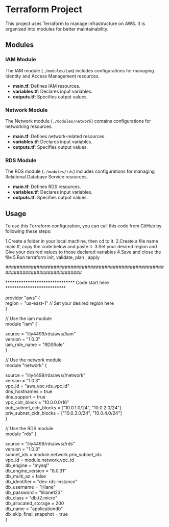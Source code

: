 # Terraform Project

This project uses Terraform to manage infrastructure on AWS.  It is organized into modules for better maintainability.

## Modules

### IAM Module

The IAM module (`./modules/iam`) includes configurations for managing Identity and Access Management resources.

- **main.tf**: Defines IAM resources.
- **variables.tf**: Declares input variables.
- **outputs.tf**: Specifies output values.

### Network Module

The Network module (`./modules/network`) contains configurations for networking resources.

- **main.tf**: Defines network-related resources.
- **variables.tf**: Declares input variables.
- **outputs.tf**: Specifies output values.

### RDS Module

The RDS module (`./modules/rds`) includes configurations for managing Relational Database Service resources.

- **main.tf**: Defines RDS resources.
- **variables.tf**: Declares input variables.
- **outputs.tf**: Specifies output values.

## Usage

To use this Terraform configuration, you can call this code from GitHub by following these steps:

1.Create a folder in your local machine, then cd to it.
2.Create a file name main.tf, copy the code below and paste it.
3.Set your desired region and Give your desired values to those declared variables
4.Save and close the file
5.Run terraform init, validate, plan , apply


###################################################################################

*******************************     Code start here    ***************************


provider "aws" {  
  region = "us-east-1" // Set your desired region here  
}  
  
// Use the iam module  
module "iam" {  

  source  = "lily4499/rds/aws//iam"  
  version = "1.0.3"  
  iam_role_name           = "RDSRole"  
}  
  
// Use the network module  
module "network" {  

   
  source  = "lily4499/rds/aws//network"  
  version = "1.0.3"  
  vpc_id                  = "aws_vpc.rds_vpc.id"  
  dns_hostnames           = true  
  dns_support             = true  
  vpc_cidr_block          = "10.0.0.0/16"  
  pub_subnet_cidr_blocks  = ["10.0.1.0/24", "10.0.2.0/24"]  
  priv_subnet_cidr_blocks = ["10.0.3.0/24", "10.0.4.0/24"]  
}  
  
// Use the RDS module  
module "rds" {  

  source  = "lily4499/rds/aws//rds"  
  version = "1.0.3"  
  subnet_ids              = module.network.priv_subnet_ids  
  vpc_id                  = module.network.vpc_id  
  db_engine               = "mysql"  
  db_engine_version       = "8.0.31"  
  db_multi_az             = false  
  db_identifier           = "dev-rds-instance"  
  db_username             = "liliane"  
  db_password             = "liliane123"  
  db_class                = "db.t2.micro"  
  db_allocated_storage    = 200  
  db_name                 = "applicationdb"  
  db_skip_final_snapshot  = true  
}  

